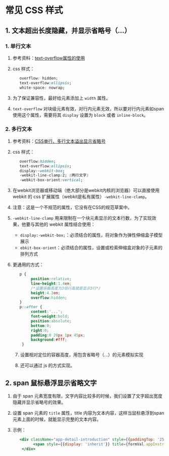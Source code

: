 # 常见 CSS 样式

## 1. 文本超出长度隐藏，并显示省略号（...）

### 1. 单行文本

1. 参考资料：[text-overflow属性的使用](https://blog.csdn.net/weixin_41342585/article/details/79522065)

2. css 样式：
   ```css
      overflow: hidden;
      text-overflow:ellipsis;
      white-space: nowrap;
   ```
2. 为了保证兼容性，最好给元素添加上 `width` 属性。

3. `text-overflow` 对块级元素有效，对行内元素无效，所以要对行内元素如span使用这个属性，需要将其 `display` 设置为 `block` 或者 `inline-block`。


### 2. 多行文本

1. 参考资料：[CSS单行、多行文本溢出显示省略号](https://segmentfault.com/a/1190000009262433)

2. css 样式：
   ```css
      overflow:hidden;
      text-overflow:ellipsis;
      display:-webkit-box;
      -webkit-line-clamp:2; (两行文字)
      -webkit-box-orient:vertical;
   ```
3. 在webkit浏览器或移动端（绝大部分是webkit内核的浏览器）可以直接使用webkit 的 css 扩展属性（webkit是私有属性）`-webkit-line-clamp`。

4. 注意：这是一个不规范的属性，它没有在CSS的规范草案中。
5. `-webkit-line-clamp` 用来限制在一个块元素显示的文本行数，为了实现效果，他要与其他的 webkit 属性结合使用：
    - `display:-webkit-box;`：必须结合的属性，将对象作为弹性伸缩盒子模型展示
    - `ebkit-box-orient`：必须结合的属性，设置或检索伸缩盒对象的子元素的排列方式

6. 更通用的方式：
   ```css
      p {
           position:relative;
           line-height:1.4em;
           /*设置容器高度为3倍行高就是显示3行*/
           height:4.2em;
           overflow:hidden;
      }
      p::after {
           content:'...';
           font-weight:bold;
           position:absolute;
           bottom:0;
           right:0;
           padding:0 20px 1px 45px;
           background:#fff;
       }
   ```
   7. 设置相对定位的容器高度，用包含省略号（...）的元素模拟实现

   8. 还可以通过 js 的方式实现。









## 2. span 鼠标悬浮显示省略文字

1. 由于 span 元素宽度有限，文字内容比较多的时候，我们设置了文字超出宽度隐藏并显示省略号的效果。

2. 设置 span 元素的 `title` 属性，title 内容为文本内容，这样当鼠标悬浮到span 元素上面的时候，就能显示完整的文本内容。

3. 示例：
   ```jsx
      <div className="app-detail-introduction" style={{paddingTop: '25px'}}>
            <span style={{display: 'inherit'}} title={formVal.appInstruction}>产品说明：{formVal.appInstruction || '生态产品说明'}</span>
       </div>
   ```